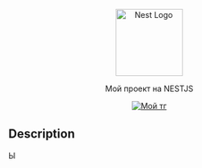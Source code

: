 <p align="center">
  <a href="http://nestjs.com/" target="blank"><img src="https://nestjs.com/img/logo-small.svg" width="120" alt="Nest Logo" /></a>
</p>

[circleci-image]: https://img.shields.io/circleci/build/github/nestjs/nest/master?token=abc123def456
[circleci-url]: https://circleci.com/gh/nestjs/nest

  <p align="center">Мой проект на NESTJS </p>
    <p align="center">
<a href="https://t.me/gametyche" target="_blank"><img src="https://avatars.mds.yandex.net/i?id=40e8e17b2a164e3ebbff889fda0e7a1d02923873-4055204-images-thumbs&n=13" alt="Мой тг" /></a>

  <!--[![Backers on Open Collective](https://opencollective.com/nest/backers/badge.svg)](https://opencollective.com/nest#backer)
  [![Sponsors on Open Collective](https://opencollective.com/nest/sponsors/badge.svg)](https://opencollective.com/nest#sponsor)-->

## Description

Ы
